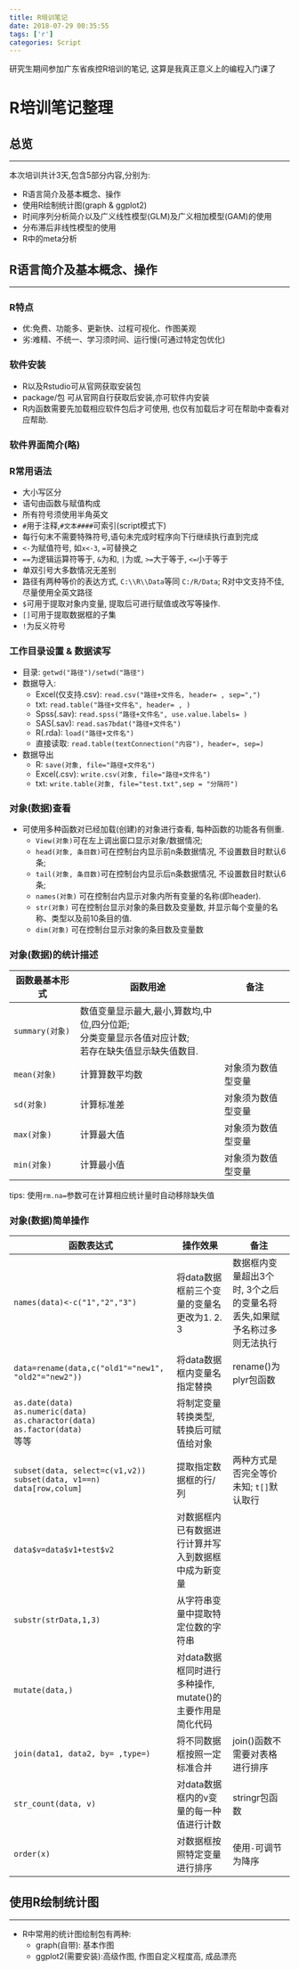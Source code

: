 ```yaml
---
title: R培训笔记
date: 2018-07-29 00:35:55
tags: ['r']
categories: Script
---
```


研究生期间参加广东省疾控R培训的笔记, 这算是我真正意义上的编程入门课了

<!-- more -->

# R培训笔记整理

## 总览
***
本次培训共计3天,包含5部分内容,分别为:

- R语言简介及基本概念、操作
- 使用R绘制统计图(graph & ggplot2)
- 时间序列分析简介以及广义线性模型(GLM)及广义相加模型(GAM)的使用
- 分布滞后非线性模型的使用
- R中的meta分析

## R语言简介及基本概念、操作
***

### R特点

- 优:免费、功能多、更新快、过程可视化、作图美观
- 劣:难精、不统一、学习须时间、运行慢(可通过特定包优化)

### 软件安装

- R以及Rstudio可从官网获取安装包
- package/包 可从官网自行获取后安装,亦可软件内安装
- R内函数需要先加载相应软件包后才可使用, 也仅有加载后才可在帮助中查看对应帮助.

### 软件界面简介(略)

### R常用语法

- 大小写区分
- 语句由函数与赋值构成
- 所有符号须使用半角英文
- `#`用于注释,`#文本####`可索引(script模式下)
- 每行句末不需要特殊符号,语句未完成时程序向下行继续执行直到完成
- `<-`为赋值符号, 如`x<-3`, `=`可替换之
- `==`为逻辑运算符等于, `&`为和, `|`为或, `>=`大于等于, `<=`小于等于
- 单双引号大多数情况无差别
- 路径有两种等价的表达方式, `C:\\R\\Data`等同 `C:/R/Data`; R对中文支持不佳, 尽量使用全英文路径
- `$`可用于提取对象内变量, 提取后可进行赋值或改写等操作.
- `[]`可用于提取数据框的子集
- `!`为反义符号

### 工作目录设置 & 数据读写

- 目录:
`getwd("路径")/setwd("路径")`
- 数据导入:
    * Excel(仅支持.csv):
    `read.csv("路径+文件名, header= , sep=",")`
    * txt:
    `read.table("路径+文件名", header= , )`
    * Spss(.sav):
    `read.spss("路径+文件名", use.value.labels= )`
    * SAS(.sav):
    `read.sas7bdat("路径+文件名")`
    * R(.rda):
    `load("路径+文件名")`
    * 直接读取:
    `read.table(textConnection("内容"), header=, sep=)`
- 数据导出
    * R:
    `save(对象, file="路径+文件名")`
    * Excel(.csv):
    `write.csv(对象, file="路径+文件名")`
    * txt:
    `write.table(对象, file="test.txt",sep = "分隔符")`

### 对象(数据)查看

- 可使用多种函数对已经加载(创建)的对象进行查看, 每种函数的功能各有侧重.
    * `View(对象)`可在左上调出窗口显示对象/数据情况;
    * `head(对象, 条目数)`可在控制台内显示前n条数据情况, 不设置数目时默认6条;
    * `tail(对象, 条目数)`可在控制台内显示后n条数据情况, 不设置数目时默认6条;
    * `names(对象)` 可在控制台内显示对象内所有变量的名称(即header).
    * `str(对象)` 可在控制台显示对象的条目数及变量数, 并显示每个变量的名称、类型以及前10条目的值.
    * `dim(对象)` 可在控制台显示对象的条目数及变量数

### 对象(数据)的统计描述

函数最基本形式|函数用途|备注
-------------|-------------|------
`summary(对象)`|数值变量显示最大,最小,算数均,中位,四分位距;<br>分类变量显示各值对应计数; <br>若存在缺失值显示缺失值数目.|
`mean(对象)`|计算算数平均数|对象须为数值型变量
`sd(对象)`|计算标准差|对象须为数值型变量
`max(对象)`|计算最大值|对象须为数值型变量
`min(对象)`|计算最小值|对象须为数值型变量
tips: 使用`rm.na=`参数可在计算相应统计量时自动移除缺失值

### 对象(数据)简单操作

函数表达式|操作效果|备注
----------------|-------------|-------
`names(data)<-c("1","2","3")`|将data数据框前三个变量的变量名更改为1. 2. 3|数据框内变量超出3个时, 3个之后的变量名将丢失,如果赋予名称过多则无法执行
`data=rename(data,c("old1"="new1", "old2"="new2"))`|将data数据框内变量名指定替换|rename()为plyr包函数
`as.date(data)`<br>`as.numeric(data)`<br>`as.charactor(data)`<br>`as.factor(data)`<br>等等|将制定变量转换类型, 转换后可赋值给对象|
`subset(data, select=c(v1,v2))`<br>`subset(data, v1==n)`<br>`data[row,colum]`|提取指定数据框的行/列|两种方式是否完全等价未知; `t[]`默认取行
`data$v=data$v1+test$v2`|对数据框内已有数据进行计算并写入到数据框中成为新变量|
`substr(strData,1,3)`|从字符串变量中提取特定位数的字符串|
`mutate(data,)`|对data数据框同时进行多种操作, mutate()的主要作用是简化代码|
`join(data1, data2, by= ,type=)`|将不同数据框按照一定标准合并|join()函数不需要对表格进行排序
`str_count(data, v)`|对data数据框内的v变量的每一种值进行计数|stringr包函数
`order(x)`|对数据框按照特定变量进行排序|使用`-`可调节为降序

## 使用R绘制统计图

***
- R中常用的统计图绘制包有两种:
  * graph(自带): 基本作图
  * ggplot2(需要安装):高级作图, 作图自定义程度高, 成品漂亮
